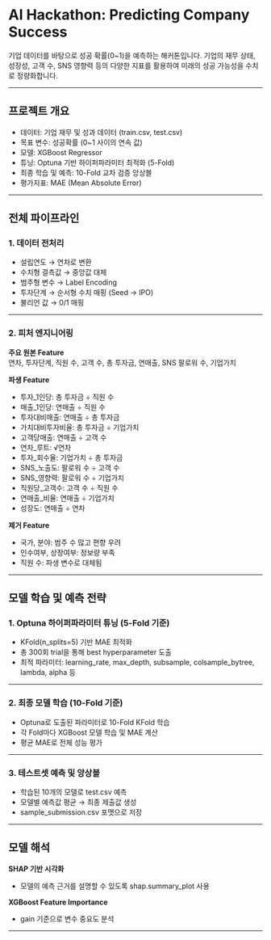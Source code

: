 # AI Hackathon: Predicting Company Success

기업 데이터를 바탕으로 성공 확률(0~1)을 예측하는 해커톤입니다.
기업의 재무 상태, 성장성, 고객 수, SNS 영향력 등의 다양한 지표를 활용하여 미래의 성공 가능성을 수치로 정량화합니다.

---

## 프로젝트 개요

- 데이터: 기업 재무 및 성과 데이터 (train.csv, test.csv)  
- 목표 변수: 성공확률 (0~1 사이의 연속 값)  
- 모델: XGBoost Regressor  
- 튜닝: Optuna 기반 하이퍼파라미터 최적화 (5-Fold)  
- 최종 학습 및 예측: 10-Fold 교차 검증 앙상블  
- 평가지표: MAE (Mean Absolute Error)

---

## 전체 파이프라인

### 1. 데이터 전처리

- 설립연도 → 연차로 변환  
- 수치형 결측값 → 중앙값 대체  
- 범주형 변수 → Label Encoding  
- 투자단계 → 순서형 수치 매핑 (Seed → IPO)  
- 불리언 값 → 0/1 매핑

---

### 2. 피처 엔지니어링

**주요 원본 Feature**  
연차, 투자단계, 직원 수, 고객 수, 총 투자금, 연매출, SNS 팔로워 수, 기업가치

**파생 Feature**

- 투자_1인당: 총 투자금 ÷ 직원 수  
- 매출_1인당: 연매출 ÷ 직원 수  
- 투자대비매출: 연매출 ÷ 총 투자금  
- 가치대비투자비율: 총 투자금 ÷ 기업가치  
- 고객당매출: 연매출 ÷ 고객 수  
- 연차_루트: √연차  
- 투자_회수율: 기업가치 ÷ 총 투자금  
- SNS_노출도: 팔로워 수 ÷ 고객 수  
- SNS_영향력: 팔로워 수 ÷ 기업가치  
- 직원당_고객수: 고객 수 ÷ 직원 수  
- 연매출_비율: 연매출 ÷ 기업가치  
- 성장도: 연매출 ÷ 연차  

**제거 Feature**

- 국가, 분야: 범주 수 많고 편향 우려  
- 인수여부, 상장여부: 정보량 부족  
- 직원 수: 파생 변수로 대체됨

---

## 모델 학습 및 예측 전략

### 1. Optuna 하이퍼파라미터 튜닝 (5-Fold 기준)

- KFold(n_splits=5) 기반 MAE 최적화  
- 총 300회 trial을 통해 best hyperparameter 도출  
- 최적 파라미터: learning_rate, max_depth, subsample, colsample_bytree, lambda, alpha 등

---

### 2. 최종 모델 학습 (10-Fold 기준)

- Optuna로 도출된 파라미터로 10-Fold KFold 학습  
- 각 Fold마다 XGBoost 모델 학습 및 MAE 계산  
- 평균 MAE로 전체 성능 평가

---

### 3. 테스트셋 예측 및 앙상블

- 학습된 10개의 모델로 test.csv 예측  
- 모델별 예측값 평균 → 최종 제출값 생성  
- sample_submission.csv 포맷으로 저장

---

## 모델 해석

**SHAP 기반 시각화**  
- 모델의 예측 근거를 설명할 수 있도록 shap.summary_plot 사용  

**XGBoost Feature Importance**  
- gain 기준으로 변수 중요도 분석  

---


